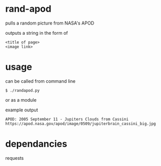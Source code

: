 # rand-apod
pulls a random picture from NASA's APOD

outputs a string in the form of 

```
<title of page>
<image link>
```

# usage

can be called from command line 
```
$ ./randapod.py
```
or as a module

example output

```
APOD: 2005 September 11 - Jupiters Clouds from Cassini 
https://apod.nasa.gov/apod/image/0509/jupiterbrain_cassini_big.jpg
```

# dependancies
requests
